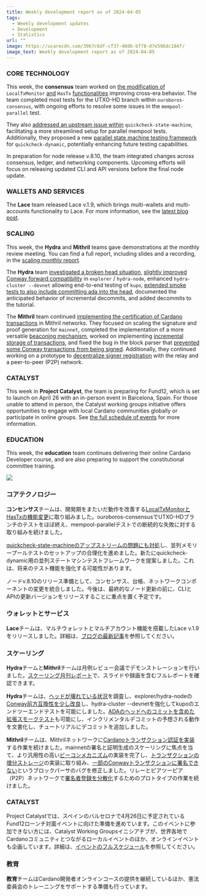 ```yaml
---
title: Weekly development report as of 2024-04-05
tags:
  - Weekly development updates
  - Development
  - Statistics
url: ""
image: https://ucarecdn.com/3967c6df-cf37-40db-bf78-d7e596dc184f/
image_text: Weekly development report as of 2024-04-05
---
```


### CORE TECHNOLOGY

This week, the **consensus** team worked on [the modification of](https://github.com/IntersectMBO/ouroboros-consensus/issues/1009) `LocalTxMonitor` [and](https://github.com/IntersectMBO/ouroboros-consensus/issues/1009) `HasTx` [functionalities](https://github.com/IntersectMBO/ouroboros-consensus/issues/1009) improving cross-era behavior. The team completed most tests for the UTXO-HD branch within `ouroboros-consensus`, with ongoing efforts to resolve some issues in the `mempool-parallel` test.

They also [addressed an upstream issue within](https://github.com/stevana/quickcheck-state-machine/pull/43) `quickcheck-state-machine`, facilitating a more streamlined setup for parallel mempool tests. Additionally, they proposed a new [parallel state machine testing framework](https://github.com/input-output-hk/quickcheck-dynamic/pull/72) for `quickcheck-dynamic`, potentially enhancing future testing capabilities. 

In preparation for node release v.8.10, the team integrated changes across consensus, ledger, and networking components. Upcoming efforts will focus on releasing updated CLI and API versions before the final node update.

### WALLETS AND SERVICES

The **Lace** team released Lace v.1.9, which brings multi-wallets and multi-accounts functionality to Lace. For more information, see the [latest blog post](https://www.lace.io/blog/lace-1-9-0-release). 

### SCALING

This week, the **Hydra** and **Mithril** teams gave demonstrations at the monthly review meeting. You can find a full report, including slides and a recording, in the [scaling monthly report](https://cardano-scaling.org/monthly/2024-03).

The **Hydra** team [investigated a broken head situation](https://github.com/input-output-hk/hydra/issues/1374), [slightly improved Conway forward compatibility](https://github.com/input-output-hk/hydra/pull/1373) in `explorer` / `hydra-node`, enhanced `hydra-cluster --devnet` allowing end-to-end testing of `kupo`, [extended smoke tests to also include committing ada into the head](https://github.com/input-output-hk/hydra/pull/1377), documented the anticipated behavior of incremental decommits, and added decommits to the tutorial.

The **Mithril** team continued [implementing the certification of Cardano transactions](https://github.com/input-output-hk/mithril/issues/1457) in Mithril networks. They focused on scaling the signature and proof generation for `mainnet`, completed the implementation of a more versatile [beaconing mechanism](https://github.com/input-output-hk/mithril/issues/1562), worked on implementing [incremental storage of transactions](https://github.com/input-output-hk/mithril/issues/1591), and fixed the bug in the block parser that [prevented some Conway transactions from being signed](https://github.com/input-output-hk/mithril/issues/1577). Additionally, they continued working on a prototype to [decentralize signer registration](https://github.com/input-output-hk/mithril/issues/1587) with the relay and a peer-to-peer (P2P) network.

### CATALYST

This week in **Project Catalyst**, the team is preparing for Fund12, which is set to launch on April 26 with an in-person event in Barcelona, Spain. For those unable to attend in person, the Catalyst working groups initiative offers opportunities to engage with local Cardano communities globally or participate in online groups. See [the full schedule of events](https://catalystwg.gitbook.io/docs/cwg-schedule) for more information.

### EDUCATION

This week, the **education** team continues delivering their online Cardano Developer course, and are also preparing to support the constitutional committee training.

![](https://ucarecdn.com/6624c81a-e4ed-4a4b-81b6-743ce3707643/-/preview/-/format/auto/-/quality/smart/)

### コアテクノロジー

**コンセンサス**チームは、開発期をまたいだ動作を改善する[LocalTxMonitorとHasTxの機能変更](https://github.com/IntersectMBO/ouroboros-consensus/issues/1009)に取り組みました。ouroboros-consensusでUTXO-HDブランチのテストをほぼ終え、mempool-parallelテストでの断続的な失敗に対する取り組みを続けました。

[quickcheck-state-machineのアップストリームの問題にも対処](https://github.com/stevana/quickcheck-state-machine/pull/43)し、並列メモリープールテストのセットアップの合理化を進めました。新たにquickcheck-dynamic用の並列ステートマシンテストフレームワークを提案しました。これは、将来のテスト機能を強化する可能性があります。 

ノードv.8.10のリリース準備として、コンセンサス、台帳、ネットワークコンポーネントの変更を統合しました。今後は、最終的なノード更新の前に、CLIとAPIの更新バージョンをリリースすることに重点を置く予定です。

### ウォレットとサービス

**Lace**チームは、マルチウォレットとマルチアカウント機能を搭載したLace v.1.9をリリースしました。詳細は、[ブログの最新記事](https://www.lace.io/blog/lace-1-9-0-release)を参照してください。 

### スケーリング

**Hydra**チームと**Mithril**チームは月例レビュー会議でデモンストレーションを行いました。[スケーリング月刊レポート](https://cardano-scaling.org/monthly/2024-03)で、スライドや録画を含むフルレポートを確認できます。

**Hydra**チームは、[ヘッドが壊れている状況](https://github.com/input-output-hk/hydra/issues/1374)を調査し、explorer/hydra-nodeの[Conway前方互換性を少し改良](https://github.com/input-output-hk/hydra/pull/1373)し、hydra-cluster --devnetを強化してkupoのエンドツーエンドテストを可能にしました。[ADAのヘッドへのコミットを含めた拡張スモークテスト](https://github.com/input-output-hk/hydra/pull/1377)も可能にし、インクリメンタルデコミットの予想される動作を文書化し、チュートリアルにデコミットを追加しました。

**Mithril**チームは、Mithrilネットワークに[Cardanoトランザクション認証を実装](https://github.com/input-output-hk/mithril/issues/1457)する作業を続けました。mainnetの署名と証明生成のスケーリングに焦点を当て、より汎用性の高い[ビーコンメカニズム](https://github.com/input-output-hk/mithril/issues/1562)の実装を完了し、[トランザクションの増分ストレージ](https://github.com/input-output-hk/mithril/issues/1591)の実装に取り組み、[一部のConwayトランザクションに署名できない](https://github.com/input-output-hk/mithril/issues/1577)というブロックパーサのバグを修正しました。リレーとピアツーピア（P2P）ネットワークで[署名者登録を分散化](https://github.com/input-output-hk/mithril/issues/1587)するためのプロトタイプの作業を続けました。

### CATALYST

Project Catalystでは、スペインのバルセロナで4月26日に予定されているFund12ローンチ対面イベントに向けた準備を進めています。このイベントに参加できない方には、Catalyst Working Groupsイニシアチブが、世界各地でCardanoコミュニティとつながるローカルイベントのほか、オンラインイベントも企画しています。詳細は、[イベントのフルスケジュール](https://catalystwg.gitbook.io/docs/cwg-schedule)を参照してください。

### 教育

**教育**チームはCardano開発者オンラインコースの提供を継続しているほか、憲法委員会のトレーニングをサポートする準備も行っています。
